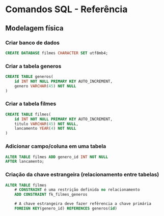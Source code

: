 # Comandos SQL - Referência 
<!-- _____________________________________________________________________---- -->
## Modelagem física

### Criar banco de dados

```sql
CREATE DATABASE filmes CHARACTER SET utf8mb4;
```
<!-- _________________________________________________________ -->
### Criar a tabela generos

```sql
CREATE TABLE generos(
    id INT NOT NULL PRIMARY KEY AUTO_INCREMENT,
    genero VARCHAR(45) NOT NULL 
)

```
<!-- __________________________________________________________________________ -->
### Criar a tabela filmes

```sql
CREATE TABLE filmes(
    id INT NOT NULL PRIMARY KEY AUTO_INCREMENT,
    titulo VARCHAR(45) NOT NULL,
    lancamento YEAR(4) NOT NULL
)

```
<!-- _________________________________________________________ -->
<!-- __________________________________________________________________ -->
### Adicionar campo/coluna em uma tabela 

```sql
ALTER TABLE filmes ADD genero_id INT NOT NULL
AFTER lancamento;

```

<!-- __________________________________________________________________ -->
### Criação da chave estrangeira (relacionamento entre tabelas)

```sql
ALTER TABLE filmes
    # CONSTRAINT é uma restrição definida no relacionamento
    ADD CONSTRAINT fk_filmes_generos

    # A chave estrangeira deve fazer refêrencia a chave primária  
    FOREIGN KEY(genero_id) REFERENCES generos(id)

```
<!-- _________________________________________________________________________ -->